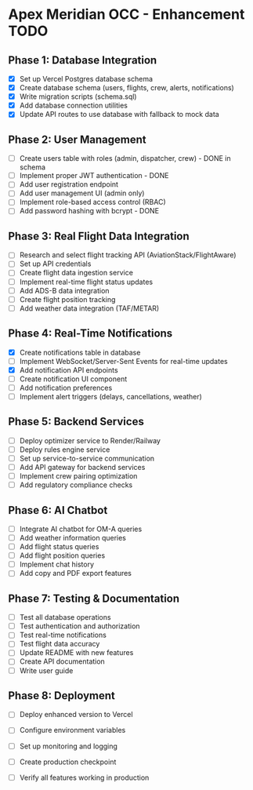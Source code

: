 # Apex Meridian OCC - Enhancement TODO

## Phase 1: Database Integration
- [x] Set up Vercel Postgres database schema
- [x] Create database schema (users, flights, crew, alerts, notifications)
- [x] Write migration scripts (schema.sql)
- [x] Add database connection utilities
- [x] Update API routes to use database with fallback to mock data

## Phase 2: User Management
- [ ] Create users table with roles (admin, dispatcher, crew) - DONE in schema
- [ ] Implement proper JWT authentication - DONE
- [ ] Add user registration endpoint
- [ ] Add user management UI (admin only)
- [ ] Implement role-based access control (RBAC)
- [ ] Add password hashing with bcrypt - DONE

## Phase 3: Real Flight Data Integration
- [ ] Research and select flight tracking API (AviationStack/FlightAware)
- [ ] Set up API credentials
- [ ] Create flight data ingestion service
- [ ] Implement real-time flight status updates
- [ ] Add ADS-B data integration
- [ ] Create flight position tracking
- [ ] Add weather data integration (TAF/METAR)

## Phase 4: Real-Time Notifications
- [x] Create notifications table in database
- [ ] Implement WebSocket/Server-Sent Events for real-time updates
- [x] Add notification API endpoints
- [ ] Create notification UI component
- [ ] Add notification preferences
- [ ] Implement alert triggers (delays, cancellations, weather)

## Phase 5: Backend Services
- [ ] Deploy optimizer service to Render/Railway
- [ ] Deploy rules engine service
- [ ] Set up service-to-service communication
- [ ] Add API gateway for backend services
- [ ] Implement crew pairing optimization
- [ ] Add regulatory compliance checks

## Phase 6: AI Chatbot
- [ ] Integrate AI chatbot for OM-A queries
- [ ] Add weather information queries
- [ ] Add flight status queries
- [ ] Add flight position queries
- [ ] Implement chat history
- [ ] Add copy and PDF export features

## Phase 7: Testing & Documentation
- [ ] Test all database operations
- [ ] Test authentication and authorization
- [ ] Test real-time notifications
- [ ] Test flight data accuracy
- [ ] Update README with new features
- [ ] Create API documentation
- [ ] Write user guide

## Phase 8: Deployment
- [ ] Deploy enhanced version to Vercel
- [ ] Configure environment variables
- [ ] Set up monitoring and logging
- [ ] Create production checkpoint
- [ ] Verify all features working in production

